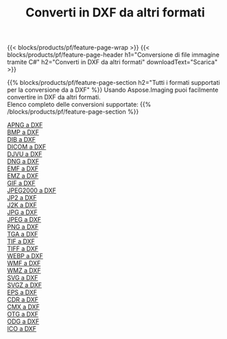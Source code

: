 ﻿---
title: Converti in DXF da altri formati 
weight: 3920
url: /it/java/conversion/to/dxf 
lang: it
langdirlevel: 2
locales: zh-hans,ja,it,ru,de,es,fr,nl,id,lt,pl,pt,vi,tr,ko,zh-hant,ar,hi,th,sv,cs,uk,he
description: Usando Aspose.Imaging puoi facilmente convertire in DXF da altri formati
---

{{< blocks/products/pf/feature-page-wrap >}}
{{< blocks/products/pf/feature-page-header h1="Conversione di file immagine tramite C#" h2="Converti in DXF da altri formati" downloadText="Scarica" >}}


{{% blocks/products/pf/feature-page-section  h2="Tutti i formati supportati per la conversione da a DXF" %}}
Usando Aspose.Imaging puoi facilmente convertire in DXF da altri formati.
<br/>
Elenco completo delle conversioni supportate:
{{% /blocks/products/pf/feature-page-section %}}
<div class="container-fluid productfamilypage bg-gray">
    <div class="convertypes bg-gray agp-content section">
        <div class="container">
		<div class="row other-converters">
		    <div class='col-md-2 other-converter remove-lp remove-rp'><a href="/imaging/it/java/conversion/apng-to-dxf" >APNG a DXF</a></div>
<div class='col-md-2 other-converter remove-lp remove-rp'><a href="/imaging/it/java/conversion/bmp-to-dxf" >BMP a DXF</a></div>
<div class='col-md-2 other-converter remove-lp remove-rp'><a href="/imaging/it/java/conversion/dib-to-dxf" >DIB a DXF</a></div>
<div class='col-md-2 other-converter remove-lp remove-rp'><a href="/imaging/it/java/conversion/dicom-to-dxf" >DICOM a DXF</a></div>
<div class='col-md-2 other-converter remove-lp remove-rp'><a href="/imaging/it/java/conversion/djvu-to-dxf" >DJVU a DXF</a></div>
<div class='col-md-2 other-converter remove-lp remove-rp'><a href="/imaging/it/java/conversion/dng-to-dxf" >DNG a DXF</a></div>
<div class='col-md-2 other-converter remove-lp remove-rp'><a href="/imaging/it/java/conversion/emf-to-dxf" >EMF a DXF</a></div>
<div class='col-md-2 other-converter remove-lp remove-rp'><a href="/imaging/it/java/conversion/emz-to-dxf" >EMZ a DXF</a></div>
<div class='col-md-2 other-converter remove-lp remove-rp'><a href="/imaging/it/java/conversion/gif-to-dxf" >GIF a DXF</a></div>
<div class='col-md-2 other-converter remove-lp remove-rp'><a href="/imaging/it/java/conversion/jpeg2000-to-dxf" >JPEG2000 a DXF</a></div>
<div class='col-md-2 other-converter remove-lp remove-rp'><a href="/imaging/it/java/conversion/jp2-to-dxf" >JP2 a DXF</a></div>
<div class='col-md-2 other-converter remove-lp remove-rp'><a href="/imaging/it/java/conversion/j2k-to-dxf" >J2K a DXF</a></div>
<div class='col-md-2 other-converter remove-lp remove-rp'><a href="/imaging/it/java/conversion/jpg-to-dxf" >JPG a DXF</a></div>
<div class='col-md-2 other-converter remove-lp remove-rp'><a href="/imaging/it/java/conversion/jpeg-to-dxf" >JPEG a DXF</a></div>
<div class='col-md-2 other-converter remove-lp remove-rp'><a href="/imaging/it/java/conversion/png-to-dxf" >PNG a DXF</a></div>
<div class='col-md-2 other-converter remove-lp remove-rp'><a href="/imaging/it/java/conversion/tga-to-dxf" >TGA a DXF</a></div>
<div class='col-md-2 other-converter remove-lp remove-rp'><a href="/imaging/it/java/conversion/tif-to-dxf" >TIF a DXF</a></div>
<div class='col-md-2 other-converter remove-lp remove-rp'><a href="/imaging/it/java/conversion/tiff-to-dxf" >TIFF a DXF</a></div>
<div class='col-md-2 other-converter remove-lp remove-rp'><a href="/imaging/it/java/conversion/webp-to-dxf" >WEBP a DXF</a></div>
<div class='col-md-2 other-converter remove-lp remove-rp'><a href="/imaging/it/java/conversion/wmf-to-dxf" >WMF a DXF</a></div>
<div class='col-md-2 other-converter remove-lp remove-rp'><a href="/imaging/it/java/conversion/wmz-to-dxf" >WMZ a DXF</a></div>
<div class='col-md-2 other-converter remove-lp remove-rp'><a href="/imaging/it/java/conversion/svg-to-dxf" >SVG a DXF</a></div>
<div class='col-md-2 other-converter remove-lp remove-rp'><a href="/imaging/it/java/conversion/svgz-to-dxf" >SVGZ a DXF</a></div>
<div class='col-md-2 other-converter remove-lp remove-rp'><a href="/imaging/it/java/conversion/eps-to-dxf" >EPS a DXF</a></div>
<div class='col-md-2 other-converter remove-lp remove-rp'><a href="/imaging/it/java/conversion/cdr-to-dxf" >CDR a DXF</a></div>
<div class='col-md-2 other-converter remove-lp remove-rp'><a href="/imaging/it/java/conversion/cmx-to-dxf" >CMX a DXF</a></div>
<div class='col-md-2 other-converter remove-lp remove-rp'><a href="/imaging/it/java/conversion/otg-to-dxf" >OTG a DXF</a></div>
<div class='col-md-2 other-converter remove-lp remove-rp'><a href="/imaging/it/java/conversion/odg-to-dxf" >ODG a DXF</a></div>
<div class='col-md-2 other-converter remove-lp remove-rp'><a href="/imaging/it/java/conversion/ico-to-dxf" >ICO a DXF</a></div>
                </div>
        </div>
    </div>
</div>
<br/>

